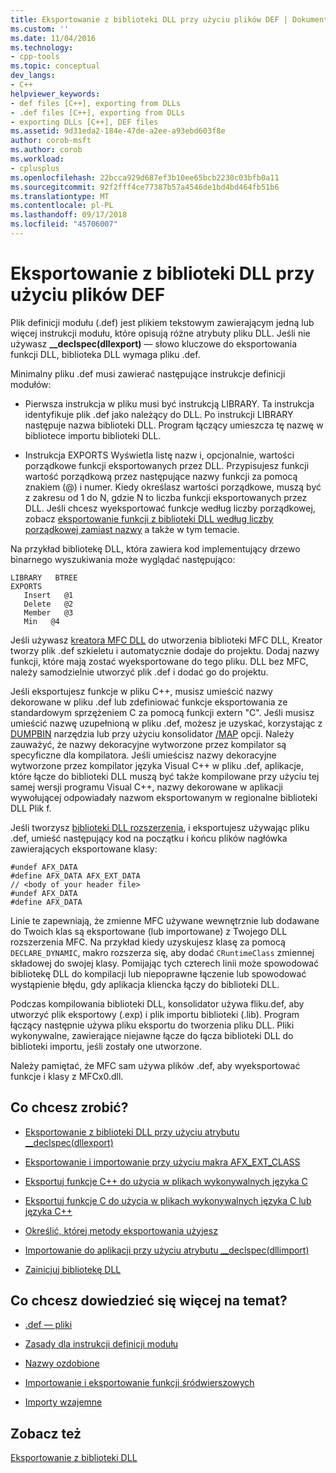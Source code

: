 ```yaml
---
title: Eksportowanie z biblioteki DLL przy użyciu plików DEF | Dokumentacja firmy Microsoft
ms.custom: ''
ms.date: 11/04/2016
ms.technology:
- cpp-tools
ms.topic: conceptual
dev_langs:
- C++
helpviewer_keywords:
- def files [C++], exporting from DLLs
- .def files [C++], exporting from DLLs
- exporting DLLs [C++], DEF files
ms.assetid: 9d31eda2-184e-47de-a2ee-a93ebd603f8e
author: corob-msft
ms.author: corob
ms.workload:
- cplusplus
ms.openlocfilehash: 22bcca929d687ef3b10ee65bcb2230c03bfb0a11
ms.sourcegitcommit: 92f2fff4ce77387b57a4546de1bd4bd464fb51b6
ms.translationtype: MT
ms.contentlocale: pl-PL
ms.lasthandoff: 09/17/2018
ms.locfileid: "45706007"
---
```

# <a name="exporting-from-a-dll-using-def-files"></a>Eksportowanie z biblioteki DLL przy użyciu plików DEF

Plik definicji modułu (.def) jest plikiem tekstowym zawierającym jedną lub więcej instrukcji modułu, które opisują różne atrybuty pliku DLL. Jeśli nie używasz **__declspec(dllexport)** — słowo kluczowe do eksportowania funkcji DLL, biblioteka DLL wymaga pliku .def.

Minimalny pliku .def musi zawierać następujące instrukcje definicji modułów:

- Pierwsza instrukcja w pliku musi być instrukcją LIBRARY. Ta instrukcja identyfikuje plik .def jako należący do DLL. Po instrukcji LIBRARY następuje nazwa biblioteki DLL. Program łączący umieszcza tę nazwę w bibliotece importu biblioteki DLL.

- Instrukcja EXPORTS Wyświetla listę nazw i, opcjonalnie, wartości porządkowe funkcji eksportowanych przez DLL. Przypisujesz funkcji wartość porządkową przez następujące nazwy funkcji za pomocą znakiem (@) i numer. Kiedy określasz wartości porządkowe, muszą być z zakresu od 1 do N, gdzie N to liczba funkcji eksportowanych przez DLL. Jeśli chcesz wyeksportować funkcje według liczby porządkowej, zobacz [eksportowanie funkcji z biblioteki DLL według liczby porządkowej zamiast nazwy](../build/exporting-functions-from-a-dll-by-ordinal-rather-than-by-name.md) a także w tym temacie.

Na przykład bibliotekę DLL, która zawiera kod implementujący drzewo binarnego wyszukiwania może wyglądać następująco:

```
LIBRARY   BTREE
EXPORTS
   Insert   @1
   Delete   @2
   Member   @3
   Min   @4
```

Jeśli używasz [kreatora MFC DLL](../mfc/reference/mfc-dll-wizard.md) do utworzenia biblioteki MFC DLL, Kreator tworzy plik .def szkieletu i automatycznie dodaje do projektu. Dodaj nazwy funkcji, które mają zostać wyeksportowane do tego pliku. DLL bez MFC, należy samodzielnie utworzyć plik .def i dodać go do projektu.

Jeśli eksportujesz funkcje w pliku C++, musisz umieścić nazwy dekorowane w pliku .def lub zdefiniować funkcje eksportowania ze standardowym sprzężeniem C za pomocą funkcji extern "C". Jeśli musisz umieścić nazwę uzupełnioną w pliku .def, możesz je uzyskać, korzystając z [DUMPBIN](../build/reference/dumpbin-reference.md) narzędzia lub przy użyciu konsolidator [/MAP](../build/reference/map-generate-mapfile.md) opcji. Należy zauważyć, że nazwy dekoracyjne wytworzone przez kompilator są specyficzne dla kompilatora. Jeśli umieścisz nazwy dekoracyjne wytworzone przez kompilator języka Visual C++ w pliku .def, aplikacje, które łącze do biblioteki DLL muszą być także kompilowane przy użyciu tej samej wersji programu Visual C++, nazwy dekorowane w aplikacji wywołującej odpowiadały nazwom eksportowanym w regionalne biblioteki DLL Plik f.

Jeśli tworzysz [biblioteki DLL rozszerzenia](../build/extension-dlls-overview.md), i eksportujesz używając pliku .def, umieść następujący kod na początku i końcu plików nagłówka zawierających eksportowane klasy:

```
#undef AFX_DATA
#define AFX_DATA AFX_EXT_DATA
// <body of your header file>
#undef AFX_DATA
#define AFX_DATA
```

Linie te zapewniają, że zmienne MFC używane wewnętrznie lub dodawane do Twoich klas są eksportowane (lub importowane) z Twojego DLL rozszerzenia MFC. Na przykład kiedy uzyskujesz klasę za pomocą `DECLARE_DYNAMIC`, makro rozszerza się, aby dodać `CRuntimeClass` zmiennej składowej do swojej klasy. Pomijając tych czterech linii może spowodować bibliotekę DLL do kompilacji lub niepoprawne łączenie lub spowodować wystąpienie błędu, gdy aplikacja kliencka łączy do biblioteki DLL.

Podczas kompilowania biblioteki DLL, konsolidator używa fliku.def, aby utworzyć plik eksportowy (.exp) i plik importu biblioteki (.lib). Program łączący następnie używa pliku eksportu do tworzenia pliku DLL. Pliki wykonywalne, zawierające niejawne łącze do łącza biblioteki DLL do biblioteki importu, jeśli zostały one utworzone.

Należy pamiętać, że MFC sam używa plików .def, aby wyeksportować funkcje i klasy z MFCx0.dll.

## <a name="what-do-you-want-to-do"></a>Co chcesz zrobić?

- [Eksportowanie z biblioteki DLL przy użyciu atrybutu __declspec(dllexport)](../build/exporting-from-a-dll-using-declspec-dllexport.md)

- [Eksportowanie i importowanie przy użyciu makra AFX_EXT_CLASS](../build/exporting-and-importing-using-afx-ext-class.md)

- [Eksportuj funkcje C++ do użycia w plikach wykonywalnych języka C](../build/exporting-cpp-functions-for-use-in-c-language-executables.md)

- [Eksportuj funkcje C do użycia w plikach wykonywalnych języka C lub języka C++](../build/exporting-c-functions-for-use-in-c-or-cpp-language-executables.md)

- [Określić, której metody eksportowania użyjesz](../build/determining-which-exporting-method-to-use.md)

- [Importowanie do aplikacji przy użyciu atrybutu __declspec(dllimport)](../build/importing-into-an-application-using-declspec-dllimport.md)

- [Zainicjuj bibliotekę DLL](../build/run-time-library-behavior.md#initializing-a-dll)

## <a name="what-do-you-want-to-know-more-about"></a>Co chcesz dowiedzieć się więcej na temat?

- [.def — pliki](../build/reference/module-definition-dot-def-files.md)

- [Zasady dla instrukcji definicji modułu](../build/reference/rules-for-module-definition-statements.md)

- [Nazwy ozdobione](../build/reference/decorated-names.md)

- [Importowanie i eksportowanie funkcji śródwierszowych](../build/importing-and-exporting-inline-functions.md)

- [Importy wzajemne](../build/mutual-imports.md)

## <a name="see-also"></a>Zobacz też

[Eksportowanie z biblioteki DLL](../build/exporting-from-a-dll.md)